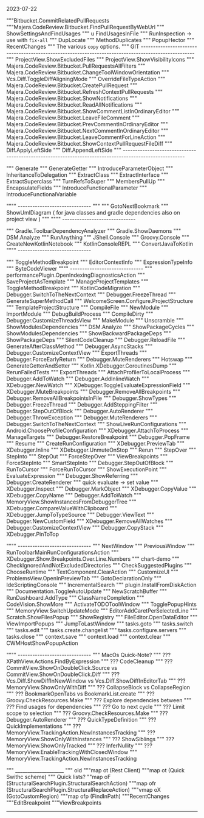 2023-07-22

"""Bitbucket.CommitRelatedPullRequests
"""Majera.CodeReview\.Bitbucket.FindPullRequestByWebUrl
"""  ShowSettingsAndFindUsages
""" <A-f>u FindUsagesInFile
""" RunInspection -> use with `fix-all`
""" DupLocate
""" MethodDuplicates
""" PopupHector
""" RecentChanges
""" The various `copy` options.
""" GIT ----------------------------------------------------------------------------------------------------
""" ProjectView\.ShowExcludedFiles
""" ProjectView\.ShowVisibilityIcons
""" Majera.CodeReview\.Bitbucket.PullRequestsAllFilters
""" Majera.CodeReview\.Bitbucket.ChangeToolWindowOrientation
""" Vcs.Diff.ToggleDiffAligningMode
""" OverrideFileTypeAction
""" Majera.CodeReview\.Bitbucket.CreatePullRequest
""" Majera.CodeReview\.Bitbucket.RefreshContextPullRequests
""" Majera.CodeReview\.Bitbucket.ShowNotifications
""" Majera.CodeReview\.Bitbucket.ReadAllNotifications
""" Majera.CodeReview\.Bitbucket.ShowCommentListInOrdinaryEditor
""" Majera.CodeReview\.Bitbucket.LeaveFileComment
""" Majera.CodeReview\.Bitbucket.PrevCommentInOrdinaryEditor
""" Majera.CodeReview\.Bitbucket.NextCommentInOrdinaryEditor
""" Majera.CodeReview\.Bitbucket.LeaveCommentForLineAction
""" Majera.CodeReview\.Bitbucket.ShowContextPullRequestFileDiff
""" Diff.ApplyLeftSide
""" Diff.AppendLeftSide
""" -------------------------------------------------------------------------------------------------------

""" Generate
""" GenerateGetter
""" IntroduceParameterObject
""" InheritanceToDelegation
""" ExtractClass
""" ExtractInterface
""" ExtractSuperclass
""" TurnRefsToSuper
""" MembersPullUp
""" EncapsulateFields
""" IntroduceFunctionalParameter
""" IntroduceFunctionalVariable

"""" ------------------------------
"""
""" GotoNextBookmark
""" ShowUmlDiagram ( for java classes and gradle dependencies also on project view  )
"""
"""" ------------------------------

""" Gradle.ToolbarDependencyAnalyzer
""" Gradle.ShowDaemons
""" DSM.Analyze
""" RunAnything
""" JShell.Console
""" Groovy.Console
""" CreateNewKotlinNotebook
""" KotlinConsoleREPL
""" ConvertJavaToKotlin
"""" ------------------------------

""" ToggleMethodBreakpoint
""" EditorContextInfo
""" ExpressionTypeInfo
""" ByteCodeViewer
"""" ------------------------------
""" performancePlugin.OpenIndexingDiagnosticsAction
""" SaveProjectAsTemplate
""" ManageProjectTemplates
""" ToggleMethodBreakpoint
""" KotlinCodeMigration
""" Debugger.SwitchToTheNextContext
""" Debugger.FreezeThread
""" GenerateSuperMethodCall
""" WelcomeScreen.Configure.ProjectStructure
""" TemplateProjectStructure
""" CompileFile
""" NewModule
""" ImportModule
""" DebugBuildProcess
""" CompileDirty
""" Debugger.CustomizeThreadsView
""" MakeModule
""" Unscramble
""" ShowModulesDependencies
""" DSM.Analyze
""" ShowPackageCycles
""" ShowModulesDependencies
""" ShowBackwardPackageDeps
""" ShowPackageDeps
""" SilentCodeCleanup
""" Debugger.ReloadFile
""" GenerateAfterClassMethod
""" Debugger.AsyncStacks
""" Debugger.CustomizeContextView
""" ExportThreads
""" Debugger.ForceEarlyReturn
""" Debugger.MuteRenderers
""" Hotswap
""" GenerateGetterAndSetter
""" Kotlin.XDebugger.CoroutinesDump
""" RerunFailedTests
""" ExportThreads
""" AttachProfilerToLocalProcess
""" Debugger.AddToWatch
""" Debugger.AddInlineWatch
""" XDebugger.NewWatch
""" XDebugger.ToggleEvaluateExpressionField
""" XDebugger.MuteBreakpoints
""" Debugger.RemoveAllBreakpoints
""" Debugger.RemoveAllBreakpointsInFile
""" Debugger.ShowTypes
""" Debugger.FreezeThread
""" Debugger.AddSteppingFilter
""" Debugger.StepOutOfBlock
""" Debugger.AutoRenderer
""" Debugger.ThrowException
""" Debugger.MuteRenderers
""" Debugger.SwitchToTheNextContext
""" ShowLiveRunConfigurations
""" Android.ChooseProfileConfiguration
""" XDebugger.AttachToProcess
""" ManageTargets
""" Debugger.RestoreBreakpoint
""" Debugger.PopFrame
""" Resume
""" CreateRunConfiguration
""" XDebugger.PreviewTab
""" XDebugger.Inline
""" XDebugger.UnmuteOnStop
""" Rerun
""" StepOver
""" StepInto
""" StepOut
""" ForceStepOver
""" ViewBreakpoints
""" ForceStepInto
""" SmartStepInto
""" Debugger.StepOutOfBlock
""" RunToCursor
""" ForceRunToCursor
""" ShowExecutionPoint
""" EvaluateExpression
""" Debugger.ShowReferring
""" Debugger.CreateRenderer
""" quick evaluate -> set value
""" XDebugger.Inspect
""" Debugger.MarkObject
""" XDebugger.CopyValue
""" XDebugger.CopyName
""" Debugger.AddToWatch
""" MemoryView\.ShowInstancesFromDebuggerTree
""" XDebugger.CompareValueWithClipboard
""" XDebugger.JumpToTypeSource
""" Debugger.ViewText
""" Debugger.NewCustomField
""" XDebugger.RemoveAllWatches
""" Debugger.CustomizeContextView
""" Debugger.CopyStack
""" XDebugger.PinToTop

"""" ------------------------------
""" NextWindow
""" PreviousWindow
""" RunToolbarMainRunConfigurationsAction
""" XDebugger.Show\.Breakpoints.Over.Line.Numbers
""" chart-demo
""" CheckIgnoredAndNotExcludedDirectories
""" CheckSuggestedPlugins
""" ChooseRuntime
""" TextComponent.ClearAction
""" CustomizeUI
""" ProblemsView\.OpenInPreviewTab
""" GotoDeclarationOnly
""" IdeScriptingConsole
""" IncrementalSearch
""" plugin.InstallFromDiskAction
""" Documentation.ToggleAutoUpdate
""" NewScratchBuffer
""" RunDashboard.AddType
""" ClassNameCompletion
""" CodeVision.ShowMore
""" ActivateTODOToolWindow
""" TogglePopupHints
""" MemoryView\.SwitchUpdateMode
""" EditorAddCaretPerSelectedLine
""" Scratch.ShowFilesPopup
""" ShowRegistry
""" FileEditor.OpenDataEditor
""" ViewImportPopups
""" JumpToLastWindow
""" tasks.goto
""" tasks.switch
""" tasks.edit
""" tasks.create.changelist
""" tasks.configure.servers
""" tasks.close
""" context.save
""" context.load
""" context.clear
""" CWMHostShowPopupAction

"""" ------------------------------
""" MacOs Quick-Note?
""" ??? XPathView\.Actions.FindByExpression
""" ??? CodeCleanup
""" ??? CommitView\.ShowOnDoubleClick.Source vs  CommitView\.ShowOnDoubleClick.Diff
""" ??? Vcs.Diff.ShowDiffInNewWindow vs Vcs.Diff.ShowDiffInEditorTab
""" ??? MemoryView\.ShowOnlyWithDiff
""" ??? CollapseBlock vs CollapseRegion
""" ??? BookmarkOpenTabs vs BookmarkList.create
""" ??? Groovy.CheckResources.Make
""" ??? Explore dependencies between
""" ??? Find usages for dependencies
""" ??? Go to next cycle
""" ??? Limit scope to selection
""" ??? Groovy.CheckResources.Make
""" ??? Debugger.AutoRenderer
""" ??? QuickTypeDefinition
""" ??? QuickImplementations
""" ??? MemoryView\.TrackingAction.NewInstancesTracking
""" ??? MemoryView\.ShowOnlyWithInstances
""" ??? ShowSiblings
""" ??? MemoryView\.ShowOnlyTracked
""" ??? InferNullity
""" ??? MemoryView\.EnableTrackingWithClosedWindow
""" MemoryView\.TrackingAction.NewInstancesTracking

""" \_\_\_\_\_\_\_\_\_\_\_\_\_\_\_\_\_\_\_\_
""" old
"""map ot <Action>(Rest Client)
"""map ot <Action>(Quick Swithc scheme)
""" Quick lists?
""map oF <Action>(StructuralSearchPlugin.StructuralSearchAction)
"""map ofr <Action>(StructuralSearchPlugin.StructuralReplaceAction)
"""vmap oX <Action>(GotoCustomRegion)
"""map ofp <Action>(FindInPath)
"""RecentChanges
"""EditBreakpoint
"""ViewBreakpoints

___

